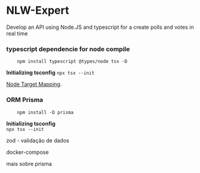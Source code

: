 # NLW-Expert

Develop an API using Node.JS and typescript for a create polls and votes in real time

### typescript dependencie for node compile

```
    npm install typescript @types/node tsx -D
```

**Initializing tsconfig**
`npx tsx --init`

[Node Target Mapping](https://github.com/microsoft/TypeScript/wiki/Node-Target-Mapping).

### ORM Prisma

```
    npm install -D prisma
```

**Initializing tsconfig** </br>
`npx tsx --init`

zod - validação de dados

docker-compose 

mais sobre prisma

